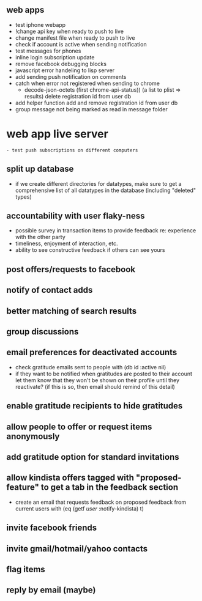 ## web apps
  - test iphone webapp
  - !change api key when ready to push to live
  - change manifest file when ready to push to live
  - check if account is active when sending notification
  - test messages for phones
  - inline login subscription update
  - remove facebook debugging blocks
  - javascript error handeling to lisp server
  - add sending push notification on comments
  - catch when error not registered when sending to chrome
    - decode-json-octets (first chrome-api-status))
    (a list to plist => results)
    delete registration id from user db
  - add helper function add and remove registration id from user db
  - group message not being marked as read in message folder
  # web app live server
    - test push subscriptions on different computers
## split up database
  - if we create different directories for datatypes, make sure to get a comprehensive list of all datatypes in the database (including "deleted" types)
## accountability with user flaky-ness
  - possible survey in transaction items to provide feedback re: experience
    with the other party
  - timeliness, enjoyment of interaction, etc.
  - ability to see constructive feedback if others can see yours
## post offers/requests to facebook
## notify of contact adds
## better matching of search results
## group discussions
## email preferences for deactivated accounts
  - check gratitude emails sent to people with (db id :active nil)
  - if they want to be notified when gratitudes are posted to their account
    let them know that they won't be shown on their profile until they
    reactivate? (if this is so, then email should remind of this detail)
## enable gratitude recipients to hide gratitudes
## allow people to offer or request items anonymously
## add gratitude option for standard invitations
## allow kindista offers tagged with "proposed-feature" to get a tab in the feedback section
  - create an email that requests feedback on proposed feedback from current users with (eq (getf *user* :notify-kindista) t)
## invite facebook friends
## invite gmail/hotmail/yahoo contacts
## flag items
## reply by email (maybe)
